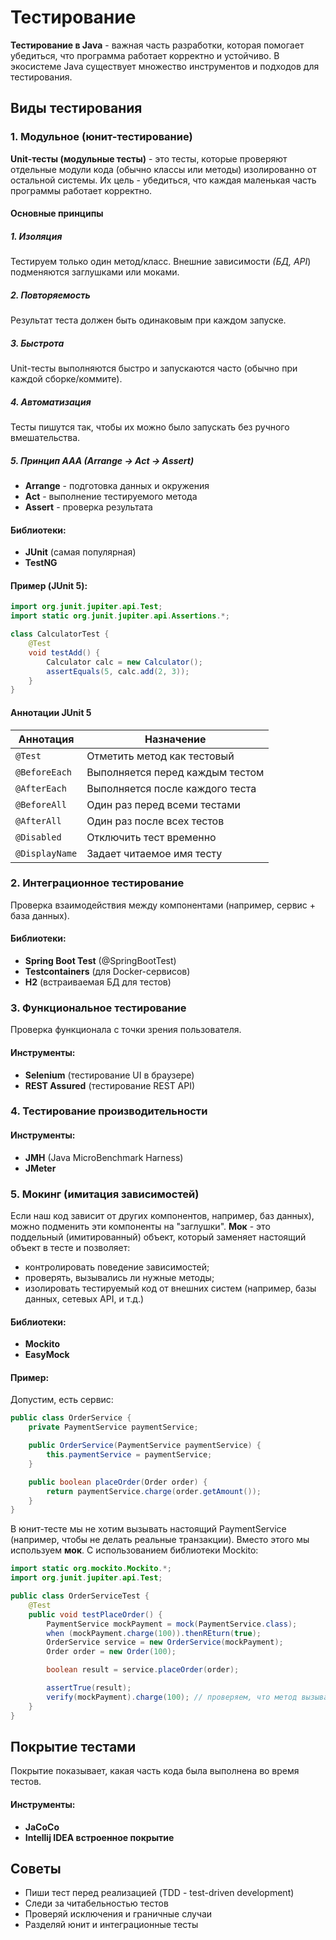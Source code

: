 # Тестирование
**Тестирование в Java** - важная часть разработки, которая помогает убедиться, что программа работает корректно и устойчиво. В экосистеме Java существует множество инструментов и подходов для тестирования.
## Виды тестирования
### 1. Модульное (юнит-тестирование)
**Unit-тесты (модульные тесты)** - это тесты, которые проверяют отдельные модули кода (обычно классы или методы) изолированно от остальной системы. Их цель - убедиться, что каждая маленькая часть программы работает корректно.
#### Основные принципы
##### 1. Изоляция
Тестируем только один метод/класс. Внешние зависимости *(БД, API*) подменяются заглушками или моками.
##### 2. Повторяемость 
Результат теста должен быть одинаковым при каждом запуске.
##### 3. Быстрота
Unit-тесты выполняются быстро и запускаются часто (обычно при каждой сборке/коммите).
##### 4. Автоматизация
Тесты пишутся так, чтобы их можно было запускать без ручного вмешательства.
##### 5. Принцип AAA (Arrange → Act → Assert)
- **Arrange** - подготовка данных и окружения
- **Act** - выполнение тестируемого метода
- **Assert** - проверка результата
#### Библиотеки:
- **JUnit** (самая популярная)
- **TestNG**
#### Пример (JUnit 5):
```java
import org.junit.jupiter.api.Test;
import static org.junit.jupiter.api.Assertions.*;

class CalculatorTest {
	@Test
	void testAdd() {
		Calculator calc = new Calculator();
		assertEquals(5, calc.add(2, 3));
	}
}
```
#### Аннотации JUnit 5

| Аннотация      | Назначение                      |
| -------------- | ------------------------------- |
| `@Test`        | Отметить метод как тестовый     |
| `@BeforeEach`  | Выполняется перед каждым тестом |
| `@AfterEach`   | Выполняется после каждого теста |
| `@BeforeAll`   | Один раз перед всеми тестами    |
| `@AfterAll`    | Один раз после всех тестов      |
| `@Disabled`    | Отключить тест временно         |
| `@DisplayName` | Задает читаемое имя тесту       |

### 2. Интеграционное тестирование
Проверка взаимодействия между компонентами (например, сервис + база данных).
#### Библиотеки:
- **Spring Boot Test** (@SpringBootTest)
- **Testcontainers** (для Docker-сервисов)
- **H2** (встраиваемая БД для тестов)
### 3. Функциональное тестирование
Проверка функционала с точки зрения пользователя.
#### Инструменты:
- **Selenium** (тестирование UI в браузере)
- **REST Assured** (тестирование REST API)
### 4. Тестирование производительности
#### Инструменты:
- **JMH** (Java MicroBenchmark Harness)
- **JMeter**
### 5. Мокинг (имитация зависимостей)
Если наш код зависит от других компонентов, например, баз данных), можно подменить эти компоненты на "заглушки". 
**Мок** - это поддельный (имитированный) объект, который заменяет настоящий объект в тесте и позволяет:
- контролировать поведение зависимостей;
- проверять, вызывались ли нужные методы;
- изолировать тестируемый код от внешних систем (например, базы данных, сетевых API, и т.д.)
#### Библиотеки:
- **Mockito**
- **EasyMock**
#### Пример:
Допустим, есть сервис:
```java
public class OrderService {
	private PaymentService paymentService;

	public OrderService(PaymentService paymentService) {
		this.paymentService = paymentService;
	}

	public boolean placeOrder(Order order) {
		return paymentService.charge(order.getAmount());
	}
}
```
В юнит-тесте мы не хотим вызывать настоящий PaymentService (например, чтобы не делать реальные транзакции). Вместо этого мы используем **мок**.
С использованием библиотеки Mockito:
```java
import static org.mockito.Mockito.*;
import org.junit.jupiter.api.Test;

public class OrderServiceTest {
	@Test
	public void testPlaceOrder() {
		PaymentService mockPayment = mock(PaymentService.class);
		when (mockPayment.charge(100)).thenREturn(true);
		OrderService service = new OrderService(mockPayment);
		Order order = new Order(100);

		boolean result = service.placeOrder(order);

		assertTrue(result);
		verify(mockPayment).charge(100); // проверяем, что метод вызывался
	}
}
```
## Покрытие тестами
Покрытие показывает, какая часть кода была выполнена во время тестов.
#### Инструменты:
- **JaCoCo**
- **Intellij IDEA встроенное покрытие**
## Советы
- Пиши тест перед реализацией (TDD - test-driven development)
- Следи за читабельностью тестов
- Проверяй исключения и граничные случаи
- Разделяй юнит и интеграционные тесты